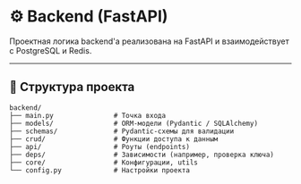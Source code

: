 # ⚙️ Backend (FastAPI)

Проектная логика backend'а реализована на FastAPI и взаимодействует с PostgreSQL и Redis.

---

## 📁 Структура проекта

```plaintext
backend/
├── main.py               # Точка входа
├── models/               # ORM-модели (Pydantic / SQLAlchemy)
├── schemas/              # Pydantic-схемы для валидации
├── crud/                 # Функции доступа к данным
├── api/                  # Роуты (endpoints)
├── deps/                 # Зависимости (например, проверка ключа)
├── core/                 # Конфигурации, utils
└── config.py             # Настройки проекта

